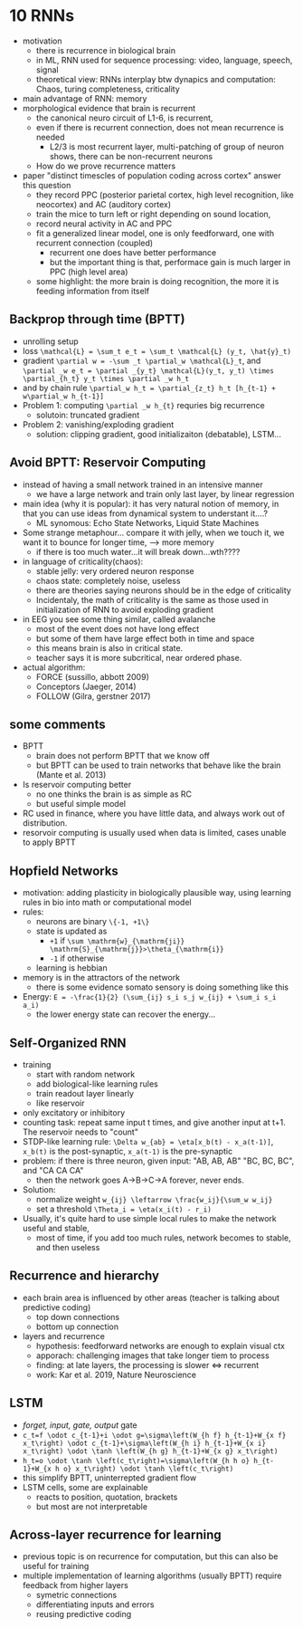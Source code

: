 # 10 RNNs
- motivation
    - there is recurrence in biological brain
    - in ML, RNN used for sequence processing: video, language, speech, signal
    - theoretical view: RNNs interplay btw dynapics and computation: Chaos, turing completeness, criticality
- main advantage of RNN: memory
- morphological evidence that brain is recurrent
    - the canonical neuro circuit of L1-6, is recurrent,
    - even if there is recurrent connection, does not mean recurrence is needed
        - L2/3 is most recurrent layer, multi-patching of group of neuron shows, there can be non-recurrent neurons
    - How do we prove recurrence matters
- paper "distinct timescles of population coding across cortex" answer this question
    - they record PPC (posterior parietal cortex, high level recognition, like neocortex) and AC (auditory cortex)
    - train the mice to turn left or right depending on sound location,
    - record neural activity in AC and PPC
    - fit a generalized linear model, one is only feedforward, one with recurrent connection (coupled)
        - recurrent one does have better performance
        - but the important thing is that, performace gain is much larger in PPC (high level area)
    - some highlight: the more brain is doing recognition, the more it is feeding information from itself

## Backprop through time (BPTT)
- unrolling setup
- loss ``\mathcal{L} = \sum_t e_t = \sum_t \mathcal{L} (y_t, \hat{y}_t)``
- gradient ``\partial w = -\sum _t \partial_w \mathcal{L}_t``, and ``\partial _w e_t = \partial _{y_t} \mathcal{L}(y_t, y_t) \times \partial_{h_t} y_t \times \partial _w h_t``
- and by chain rule ``\partial_w h_t = \partial_{z_t} h_t [h_{t-1} + w\partial_w h_{t-1}] ``
- Problem 1: computing ``\partial _w h_{t}`` requries big recurrence
    - solutoin: truncated gradient
- Problem 2: vanishing/exploding gradient
    - solution: clipping gradient, good initializaiton (debatable), LSTM...
## Avoid BPTT: Reservoir Computing
- instead of having a small network trained in an intensive manner
    - we have a large network and train only last layer, by linear regression
- main idea (why it is popular): it has very natural notion of memory, in that  you can use ideas from dynamical system to understant it....?
    - ML synomous: Echo State Networks, Liquid State Machines
- Some strange metaphour... compare it with jelly, when we touch it, we want it to bounce for longer time, --> more memory
    - if there is too much water...it will break down...wth????
- in language of criticality(chaos): 
    - stable jelly: very ordered neuron response
    - chaos state: completely noise, useless
    - there are theories saying neurons should be in the edge of criticality
    - Incidentaly, the math of criticality is the same as those used in initialization of RNN to avoid exploding gradient
- in EEG you see some thing similar, called avalanche 
    - most of the event does not have long effect
    - but some of them have large effect both in time and space
    - this means brain is also in critical state.
    - teacher says it is more subcritical, near ordered phase.
- actual algorithm:
    - FORCE (sussillo, abbott 2009)
    - Conceptors (Jaeger, 2014)
    - FOLLOW (Gilra, gerstner 2017)

## some comments
- BPTT
    - brain does not perform BPTT that we know off 
    - but BPTT can be used to train networks that behave like the brain (Mante et al. 2013)
- Is reservoir computing better
    - no one thinks the brain is as simple as RC
    - but useful simple model
- RC used in finance, where you have little data, and always work out of distribution.
- resorvoir computing is usually used when data is limited, cases unable to apply BPTT

## Hopfield Networks
- motivation: adding plasticity in biologically plausible way, using learning rules in bio into math or computational model
- rules:
    - neurons are binary ``\{-1, +1\}``
    - state is updated as 
        - ``+1`` if ``\sum \mathrm{w}_{\mathrm{ji}} \mathrm{S}_{\mathrm{j}}>\theta_{\mathrm{i}}``
        - ``-1`` if otherwise
    - learning is hebbian
- memory is in the attractors of the network
    - there is some evidence somato sensory is doing something like this
- Energy: ``E = -\frac{1}{2} (\sum_{ij} s_i s_j w_{ij} + \sum_i s_i a_i)``
    - the lower energy state can recover the energy...

## Self-Organized RNN
- training
    - start with random network
    - add biological-like learning rules
    - train readout layer linearly
    - like reservoir
- only excitatory or inhibitory
- counting task: repeat same input t times, and give another input at t+1. The reservoir needs to "count"
- STDP-like learning rule: ``\Delta w_{ab} = \eta[x_b(t) - x_a(t-1)]``, ``x_b(t)`` is the post-synaptic, ``x_a(t-1)`` is the pre-synaptic
- problem: if there is three neuron, given input: "AB, AB, AB" "BC, BC, BC", and "CA CA CA"
    - then the network goes A->B->C->A forever, never ends.
- Solution: 
    - normalize weight ``w_{ij} \leftarrow \frac{w_ij}{\sum_w w_ij}``
    - set a threshold ``\Theta_i = \eta(x_i(t) - r_i)``
- Usually, it's quite hard to use simple local rules to make the network useful and stable,
    - most of time, if you add too much rules, network becomes to stable, and then useless

## Recurrence and hierarchy
- each brain area is influenced by other areas (teacher is talking about predictive coding)
    - top down connections
    - bottom up connection
- layers and recurrence
    - hypothesis: feedforward networks are enough to explain visual ctx
    - apporach: challenging images that take longer tiem to process
    - finding: at late layers, the processing is slower <=> recurrent
    - work: Kar et al. 2019, Nature Neuroscience

## LSTM
- *forget, input, gate, output* gate
- ``c_t=f \odot c_{t-1}+i \odot g=\sigma\left(W_{h f} h_{t-1}+W_{x f} x_t\right) \odot c_{t-1}+\sigma\left(W_{h i} h_{t-1}+W_{x i} x_t\right) \odot \tanh \left(W_{h g} h_{t-1}+W_{x g} x_t\right)``
- ``h_t=o \odot \tanh \left(c_t\right)=\sigma\left(W_{h h o} h_{t-1}+W_{x h o} x_t\right) \odot \tanh \left(c_t\right)``
- this simplify BPTT, uninterrepted gradient flow
- LSTM cells, some are explainable
    - reacts to position, quotation, brackets
    - but most are not interpretable

## Across-layer recurrence for learning
- previous topic is on recurrence for computation, but this can also be useful for training
- multiple implementation of learning algorithms (usually BPTT) require feedback from higher layers
    - symetric connections
    - differentiating inputs and errors
    - reusing predictive coding


